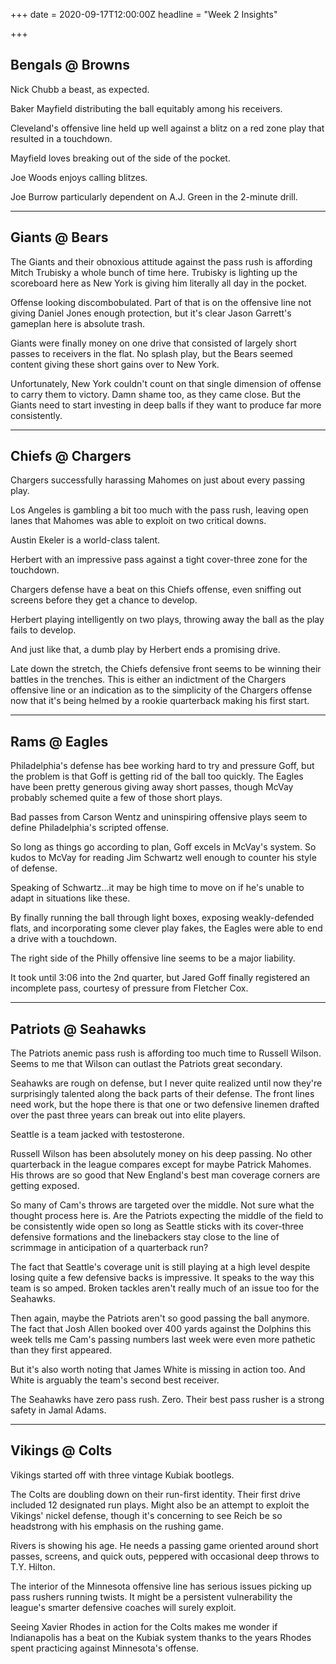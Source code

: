 +++
date = 2020-09-17T12:00:00Z
headline = "Week 2 Insights"

+++
## Bengals @ Browns

Nick Chubb a beast, as expected.

Baker Mayfield distributing the ball equitably among his receivers.

Cleveland's offensive line held up well against a blitz on a red zone play that resulted in a touchdown.

Mayfield loves breaking out of the side of the pocket.

Joe Woods enjoys calling blitzes.

Joe Burrow particularly dependent on A.J. Green in the 2-minute drill.

***

## Giants @ Bears

The Giants and their obnoxious attitude against the pass rush is affording Mitch Trubisky a whole bunch of time here. Trubisky is lighting up the scoreboard here as New York is giving him literally all day in the pocket.

Offense looking discombobulated. Part of that is on the offensive line not giving Daniel Jones enough protection, but it's clear Jason Garrett's gameplan here is absolute trash.

Giants were finally money on one drive that consisted of largely short passes to receivers in the flat. No splash play, but the Bears seemed content giving these short gains over to New York.

Unfortunately, New York couldn't count on that single dimension of offense to carry them to victory. Damn shame too, as they came close. But the Giants need to start investing in deep balls if they want to produce far more consistently.

***

## Chiefs @ Chargers

Chargers successfully harassing Mahomes on just about every passing play.

Los Angeles is gambling a bit too much with the pass rush, leaving open lanes that Mahomes was able to exploit on two critical downs.

Austin Ekeler is a world-class talent.

Herbert with an impressive pass against a tight cover-three zone for the touchdown.

Chargers defense have a beat on this Chiefs offense, even sniffing out screens before they get a chance to develop.

Herbert playing intelligently on two plays, throwing away the ball as the play fails to develop.

And just like that, a dumb play by Herbert ends a promising drive.

Late down the stretch, the Chiefs defensive front seems to be winning their battles in the trenches. This is either an indictment of the Chargers offensive line or an indication as to the simplicity of the Chargers offense now that it's being helmed by a rookie quarterback making his first start.

***

## Rams @ Eagles

Philadelphia's defense has bee working hard to try and pressure Goff, but the problem is that Goff is getting rid of the ball too quickly. The Eagles have been pretty generous giving away short passes, though McVay probably schemed quite a few of those short plays.

Bad passes from Carson Wentz and uninspiring offensive plays seem to define Philadelphia's scripted offense.

So long as things go according to plan, Goff excels in McVay's system. So kudos to McVay for reading Jim Schwartz well enough to counter his style of defense.

Speaking of Schwartz...it may be high time to move on if he's unable to adapt in situations like these.

By finally running the ball through light boxes, exposing weakly-defended flats, and incorporating some clever play fakes, the Eagles were able to end a drive with a touchdown.

The right side of the Philly offensive line seems to be a major liability.

It took until 3:06 into the 2nd quarter, but Jared Goff finally registered an incomplete pass, courtesy of pressure from Fletcher Cox.

***

## Patriots @ Seahawks

The Patriots anemic pass rush is affording too much time to Russell Wilson. Seems to me that Wilson can outlast the Patriots great secondary.

Seahawks are rough on defense, but I never quite realized until now they're surprisingly talented along the back parts of their defense. The front lines need work, but the hope there is that one or two defensive linemen drafted over the past three years can break out into elite players.

Seattle is a team jacked with testosterone.

Russell Wilson has been absolutely money on his deep passing. No other quarterback in the league compares except for maybe Patrick Mahomes. His throws are so good that New England's best man coverage corners are getting exposed.

So many of Cam's throws are targeted over the middle. Not sure what the thought process here is. Are the Patriots expecting the middle of the field to be consistently wide open so long as Seattle sticks with its cover-three defensive formations and the linebackers stay close to the line of scrimmage in anticipation of a quarterback run?

The fact that Seattle's coverage unit is still playing at a high level despite losing quite a few defensive backs is impressive. It speaks to the way this team is so amped. Broken tackles aren't really much of an issue too for the Seahawks.

Then again, maybe the Patriots aren't so good passing the ball anymore. The fact that Josh Allen booked over 400 yards against the Dolphins this week tells me Cam's passing numbers last week were even more pathetic than they first appeared.

But it's also worth noting that James White is missing in action too. And White is arguably the team's second best receiver.

The Seahawks have zero pass rush. Zero. Their best pass rusher is a strong safety in Jamal Adams.

***

## Vikings @ Colts

Vikings started off with three vintage Kubiak bootlegs.

The Colts are doubling down on their run-first identity. Their first drive included 12 designated run plays. Might also be an attempt to exploit the Vikings' nickel defense, though it's concerning to see Reich be so headstrong with his emphasis on the rushing game.

Rivers is showing his age. He needs a passing game oriented around short passes, screens, and quick outs, peppered with occasional deep throws to T.Y. Hilton.

The interior of the Minnesota offensive line has serious issues picking up pass rushers running twists. It might be a persistent vulnerability the league's smarter defensive coaches will surely exploit.

Seeing Xavier Rhodes in action for the Colts makes me wonder if Indianapolis has a beat on the Kubiak system thanks to the years Rhodes spent practicing against Minnesota's offense.